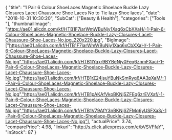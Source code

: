 {
	"title": "1 Pair 6 Colour ShoeLaces Magnetic Shoelace Buckle Lazy Closures Lacet Chaussure Shoe Laces No to Tie lazy Shoe laces",
	"date": "2018-10-31 10:30:20",
	"SubCat": ["Beauty & Health"],
	"categories": ["Tools "],
	"thumbnailImage": "https://ae01.alicdn.com/kf/HTB1F7iarWmWBuNjy1Xaq6xCbXXaH/-1-Pair-6-Colour-ShoeLaces-Magnetic-Shoelace-Buckle-Lazy-Closures-Lacet-Chaussure-Shoe-Laces-No.jpg_220x220.jpg",
	"BigImage": ["https://ae01.alicdn.com/kf/HTB1F7iarWmWBuNjy1Xaq6xCbXXaH/-1-Pair-6-Colour-ShoeLaces-Magnetic-Shoelace-Buckle-Lazy-Closures-Lacet-Chaussure-Shoe-Laces-No.jpg","https://ae01.alicdn.com/kf/HTB1IYqxr9BYBeNjy0Feq6znmFXac/-1-Pair-6-Colour-ShoeLaces-Magnetic-Shoelace-Buckle-Lazy-Closures-Lacet-Chaussure-Shoe-Laces-No.jpg","https://ae01.alicdn.com/kf/HTB1rZ24jsuYBuNkSmRyq6AA3pXaM/-1-Pair-6-Colour-ShoeLaces-Magnetic-Shoelace-Buckle-Lazy-Closures-Lacet-Chaussure-Shoe-Laces-No.jpg","https://ae01.alicdn.com/kf/HTB1pAKAfVkoBKNjSZFEq6zrEVXaf/-1-Pair-6-Colour-ShoeLaces-Magnetic-Shoelace-Buckle-Lazy-Closures-Lacet-Chaussure-Shoe-Laces-No.jpg","https://ae01.alicdn.com/kf/HTB1V79AfY3nBKNjSZFMq6yUSFXa3/-1-Pair-6-Colour-ShoeLaces-Magnetic-Shoelace-Buckle-Lazy-Closures-Lacet-Chaussure-Shoe-Laces-No.jpg"],
	"actualPrice": 3.74,
	"comparePrice": 4.98,
	"linkurl": "http://s.click.aliexpress.com/e/bVSVFfaY",
	"inStock": 87
}

